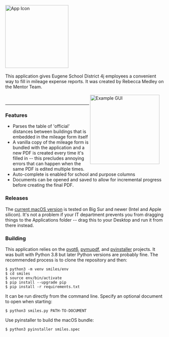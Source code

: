 <img src="https://github.com/user-attachments/assets/372ae9d3-072f-4047-9494-400fa06bcbcc" alt="App Icon" width="200" align="center"><br><br>This application gives Eugene School District 4j employees a convenient way to fill in mileage expense reports. It was created by Rebecca Medley on the Mentor Team.<br><br><img src="https://github.com/user-attachments/assets/ed0cae14-58e3-4a0a-8708-d47d20a1d0ba" alt="Example GUI" width="220" align="right" style="margin-right: 15px; margin-bottom: 15px;"><br>

---

### Features
 - Parses the table of 'official' distances between buildings that is embedded in the mileage form itself
 - A vanilla copy of the mileage form is bundled with the application and a new PDF is created every time it's filled in -- this precludes annoying errors that can happen when the same PDF is edited multiple times.
 - Auto-complete is enabled for school and purpose columns
 - Documents can be opened and saved to allow for incremental progress before creating the final PDF.

### Releases
The [current macOS version](https://github.com/inductivekickback/smiles/releases/) is tested on Big Sur and newer (Intel and Apple silicon). It's not a problem if your IT department prevents you from dragging things to the Applications folder -- drag this to your Desktop and run it from there instead.

### Building
This application relies on the [pyqt6](https://pypi.org/project/PyQt6/), [pymupdf](https://pypi.org/project/PyMuPDF/), and [pyinstaller](https://pypi.org/project/pyinstaller/) projects. It was built with Python 3.8 but later Python versions are probably fine. The recommended process is to clone the repository and then:
```
$ python3 -m venv smiles/env
$ cd smiles
$ source env/bin/activate
$ pip install --upgrade pip
$ pip install -r requirements.txt
```
It can be run directly from the command line. Specify an optional document to open when starting:
```
$ python3 smiles.py PATH-TO-DOCUMENT
```
Use pyinstaller to build the macOS bundle:
```
$ python3 pyinstaller smiles.spec
```
